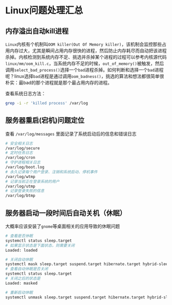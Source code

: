 # Linux问题处理汇总

## 内存溢出自动kill进程

`Linux`内核有个机制叫`OOM killer(Out Of Memory killer)`，该机制会监控那些占用内存过大，尤其是瞬间占用内存很快的进程，然后防止内存耗尽而自动把该进程杀掉。内核检测到系统内存不足、挑选并杀掉某个进程的过程可以参考内核源代码`linux/mm/oom_kill.c`，当系统内存不足的时候，`out_of_memory()`被触发，然后调用`select_bad_process()`选择一个`bad`进程杀掉。如何判断和选择一个`bad`进程呢？linux选择`bad`进程是通过调用`oom_badness()`，挑选的算法和想法都很简单很朴实：最bad的那个进程就是那个最占用内存的进程。

查看系统日志方法：

```bash
grep -i -r 'killed process' /var/log
```

## 服务器重启(宕机)问题定位

查看 `/var/log/messages` 里面记录了系统启动后的信息和错误日志

```bash
# 安全相关日志
/var/log/secure
# 定时任务日志
/var/log/cron
# 守护进程相关日志
/var/log/boot.log
# 永久记录每个用户登录、注销和系统启动、停机事件
/var/log/wtmp
# 记录当前正在登录系统的用户
/var/log/utmp
# 记录登录失败的信息
/var/log/btmp
```

## 服务器启动一段时间后自动关机（休眠）

大概率应该安装了`gnome`等桌面相关的应用导致的休眠问题

```bash
# 查看是否休眠
systemctl status sleep.target
# 如果显示状态是下面状态，则需要关闭
Loaded: loaded

# 关闭自动休眠
systemctl mask sleep.target suspend.target hibernate.target hybrid-sleep.target
# 查看自动休眠是否关闭
systemctl status sleep.target
# 关闭之后的状态是
Loaded: masked

# 重新启动休眠
systemctl unmask sleep.target suspend.target hibernate.target hybrid-sleep.target
```